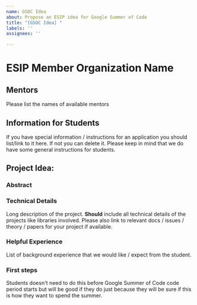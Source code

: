 ```yaml
---
name: GSOC Idea
about: Propose an ESIP idea for Google Summer of Code
title: "[GSOC Idea] "
labels: ''
assignees: ''

---
```


# ESIP Member Organization Name

## Mentors

Please list the names of available mentors

## Information for Students 

If you have special information / instructions for an application you should
list/link to it here. If not you can delete it. Please keep in mind that we
do have some general instructions for students.

## Project Idea: <insert title here>

### Abstract

### Technical Details

Long description of the project. **Should** include all technical details of the
projects like libraries involved. Please also link to relevant docs / issues / theory /
papers for your project if available.

### Helpful Experience

List of background experience that we would like / expect from the student.

### First steps

Students doesn't need to do this before Google Summer of Code code period starts
but will be good if they do just because they will be sure if this is how they
want to spend the summer.
